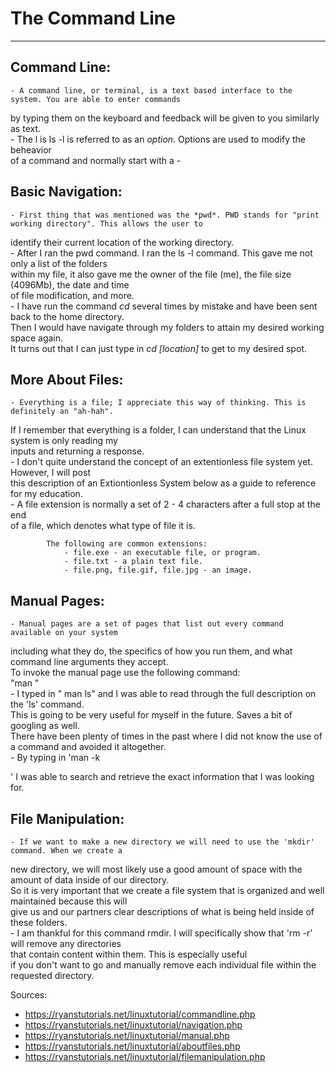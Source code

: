 # The Command Line
-----------------  
  
## Command Line:  

	- A command line, or terminal, is a text based interface to the system. You are able to enter commands  
  by typing them on the keyboard and   feedback will be given to you similarly as text.  
	- The l is ls -l is referred to as an *option*. Options are used to modify the beheavior  
  of a command and normally start with a *-*  


## Basic Navigation:  
	- First thing that was mentioned was the *pwd*. PWD stands for "print working directory". This allows the user to  
  identify their current location of the working directory.   
	- After I ran the pwd command. I ran the ls -l command. This gave me not only a list of the folders  
  within my file, it also gave me the owner of the file (me), the file size (4096Mb), the date and time  
  of file modification, and more.  
	- I have run the command *cd* several times by mistake and have been sent back to the home directory.  
  Then I would have navigate through my  folders to  attain my desired working space again.  
  It turns out that I can just type in *cd [location]* to get to my desired spot.  


## More About Files:   
	- Everything is a file; I appreciate this way of thinking. This is definitely an "ah-hah".  
  If I remember that everything is a folder, I can understand  that the Linux system is only reading my    
  inputs and returning a response.  
	- I don't quite understand the concept of an extentionless file system yet. However, I will post   
  this description of an Extiontionless System below as a  guide to reference for my education.  
		- A file extension is normally a set of 2 - 4 characters after a full stop at the end  
    of a file, which denotes what type of file it is.  

			The following are common extensions:  
				- file.exe - an executable file, or program.  
				- file.txt - a plain text file.  
				- file.png, file.gif, file.jpg - an image.  


## Manual Pages:   
	- Manual pages are a set of pages that list out every command available on your system  
  including what they do, the specifics of how you run them, and  what command line arguments they accept.  
		To invoke the manual page use the following command:  
			"man <command to look up>"  
	- I typed in " man ls" and I was able to read through the full description on the 'ls' command.  
  This is going to be very useful for myself in the  future. Saves a bit of googling as well.   
	There have been plenty of times in the past where I did not know the use of a command and avoided it altogether.  
	- By typing in 'man -k <search term>' I was able to search and retrieve the exact information that I was looking for.   


## File Manipulation:  
	- If we want to make a new directory we will need to use the 'mkdir' command. When we create a  
  new directory, we will most likely use a good amount of   space with the amount of data inside of our directory.    
		So it is very important that we create a file system that is organized and well maintained because this will  
    give us and our partners clear  descriptions of what is being held inside of these folders.  
	- I am thankful for this command rmdir. I will specifically show that 'rm -r' will remove any directories  
  that contain content within them. This is  especially useful  
		if you don't want to go and manually remove each individual file within the requested directory.   

Sources:  
 - https://ryanstutorials.net/linuxtutorial/commandline.php  
 - https://ryanstutorials.net/linuxtutorial/navigation.php  
 - https://ryanstutorials.net/linuxtutorial/manual.php  
 - https://ryanstutorials.net/linuxtutorial/aboutfiles.php  
 - https://ryanstutorials.net/linuxtutorial/filemanipulation.php  